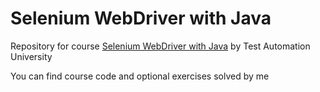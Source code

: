 # Selenium WebDriver with Java

Repository for course [Selenium WebDriver with Java](https://testautomationu.applitools.com/selenium-webdriver-tutorial-java/) by Test Automation University

You can find course code and optional exercises solved by me